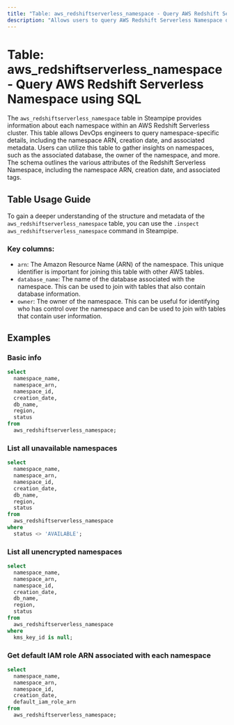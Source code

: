 ```yaml
---
title: "Table: aws_redshiftserverless_namespace - Query AWS Redshift Serverless Namespace using SQL"
description: "Allows users to query AWS Redshift Serverless Namespace data. This table provides information about each namespace within an AWS Redshift Serverless cluster. It allows DevOps engineers to query namespace-specific details, including the namespace ARN, creation date, and associated metadata."
---
```


# Table: aws_redshiftserverless_namespace - Query AWS Redshift Serverless Namespace using SQL

The `aws_redshiftserverless_namespace` table in Steampipe provides information about each namespace within an AWS Redshift Serverless cluster. This table allows DevOps engineers to query namespace-specific details, including the namespace ARN, creation date, and associated metadata. Users can utilize this table to gather insights on namespaces, such as the associated database, the owner of the namespace, and more. The schema outlines the various attributes of the Redshift Serverless Namespace, including the namespace ARN, creation date, and associated tags.

## Table Usage Guide

To gain a deeper understanding of the structure and metadata of the `aws_redshiftserverless_namespace` table, you can use the `.inspect aws_redshiftserverless_namespace` command in Steampipe.

### Key columns:

- `arn`: The Amazon Resource Name (ARN) of the namespace. This unique identifier is important for joining this table with other AWS tables.
- `database_name`: The name of the database associated with the namespace. This can be used to join with tables that also contain database information.
- `owner`: The owner of the namespace. This can be useful for identifying who has control over the namespace and can be used to join with tables that contain user information.

## Examples

### Basic info

```sql
select
  namespace_name,
  namespace_arn,
  namespace_id,
  creation_date,
  db_name,
  region,
  status
from
  aws_redshiftserverless_namespace;
```

### List all unavailable namespaces

```sql
select
  namespace_name,
  namespace_arn,
  namespace_id,
  creation_date,
  db_name,
  region,
  status
from
  aws_redshiftserverless_namespace
where
  status <> 'AVAILABLE';
```

### List all unencrypted namespaces

```sql
select
  namespace_name,
  namespace_arn,
  namespace_id,
  creation_date,
  db_name,
  region,
  status
from
  aws_redshiftserverless_namespace
where
  kms_key_id is null;
```

### Get default IAM role ARN associated with each namespace

```sql
select
  namespace_name,
  namespace_arn,
  namespace_id,
  creation_date,
  default_iam_role_arn
from
  aws_redshiftserverless_namespace;
```
